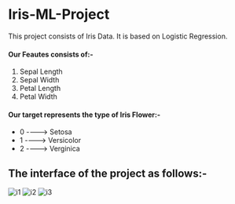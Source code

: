 # Iris-ML-Project
 This project consists of Iris Data. It is based on Logistic Regression.
 #### Our Feautes consists of:-
<ol>
  <li>Sepal Length</li>
  <li>Sepal Width</li>
  <li>Petal Length</li>
  <li>Petal Width</li>
</ol>


#### Our target represents the type of Iris Flower:-
- 0 ----> Setosa
- 1 ----> Versicolor
- 2 ----> Verginica

## The interface of the project as follows:-
![i1](https://user-images.githubusercontent.com/67320129/86257852-b9ee8200-bbd7-11ea-88e2-7abec0996703.png)
![i2](https://user-images.githubusercontent.com/67320129/86257846-b824be80-bbd7-11ea-8f05-aa934008af18.png)
![i3](https://user-images.githubusercontent.com/67320129/86257825-b0fdb080-bbd7-11ea-8d78-22d6eb2bd36c.png)
